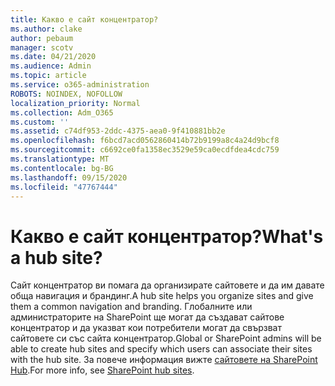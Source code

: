 ```yaml
---
title: Какво е сайт концентратор?
ms.author: clake
author: pebaum
manager: scotv
ms.date: 04/21/2020
ms.audience: Admin
ms.topic: article
ms.service: o365-administration
ROBOTS: NOINDEX, NOFOLLOW
localization_priority: Normal
ms.collection: Adm_O365
ms.custom: ''
ms.assetid: c74df953-2ddc-4375-aea0-9f410881bb2e
ms.openlocfilehash: f6bcd7acd0562860414b72b9199a8c4a24d9bcf8
ms.sourcegitcommit: c6692ce0fa1358ec3529e59ca0ecdfdea4cdc759
ms.translationtype: MT
ms.contentlocale: bg-BG
ms.lasthandoff: 09/15/2020
ms.locfileid: "47767444"
---
```

# <a name="whats-a-hub-site"></a><span data-ttu-id="458ea-102">Какво е сайт концентратор?</span><span class="sxs-lookup"><span data-stu-id="458ea-102">What's a hub site?</span></span>

<span data-ttu-id="458ea-103">Сайт концентратор ви помага да организирате сайтовете и да им давате обща навигация и брандинг.</span><span class="sxs-lookup"><span data-stu-id="458ea-103">A hub site helps you organize sites and give them a common navigation and branding.</span></span> <span data-ttu-id="458ea-104">Глобалните или администраторите на SharePoint ще могат да създават сайтове концентратор и да указват кои потребители могат да свързват сайтовете си със сайта концентратор.</span><span class="sxs-lookup"><span data-stu-id="458ea-104">Global or SharePoint admins will be able to create hub sites and specify which users can associate their sites with the hub site.</span></span> <span data-ttu-id="458ea-105">За повече информация вижте [сайтовете на SharePoint Hub](https://go.microsoft.com/fwlink/?linkid=869388).</span><span class="sxs-lookup"><span data-stu-id="458ea-105">For more info, see [SharePoint hub sites](https://go.microsoft.com/fwlink/?linkid=869388).</span></span>
  